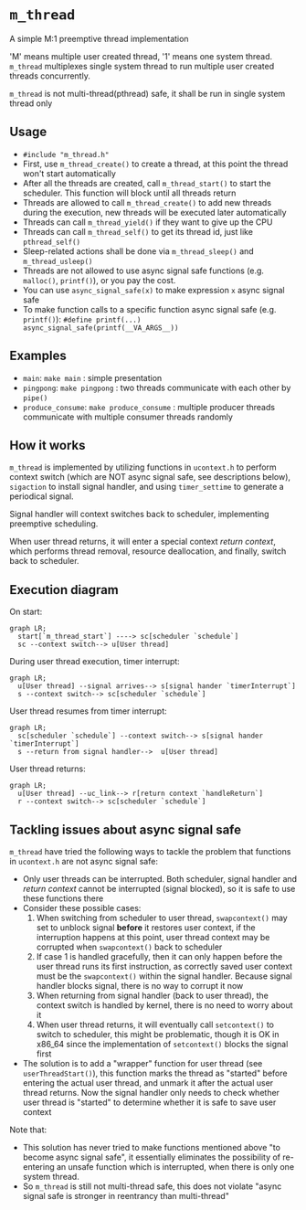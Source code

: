 # `m_thread`
A simple M:1 preemptive thread implementation

'M' means multiple user created thread, '1' means one system thread. `m_thread` multiplexes single system thread to 
run multiple user created threads concurrently.

`m_thread` is not multi-thread(pthread) safe, it shall be run in single system thread only 

## Usage
- `#include "m_thread.h"`
- First, use `m_thread_create()` to create a thread, at this point the thread won't start automatically
- After all the threads are created, call `m_thread_start()` to start the scheduler. This function will block until all 
threads return
- Threads are allowed to call `m_thread_create()` to add new threads during the execution, new threads will be executed
later automatically
- Threads can call `m_thread_yield()` if they want to give up the CPU
- Threads can call `m_thread_self()` to get its thread id, just like `pthread_self()`
- Sleep-related actions shall be done via `m_thread_sleep()` and `m_thread_usleep()`
- Threads are not allowed to use async signal safe functions (e.g. `malloc()`, `printf()`), or you pay the cost.
- You can use `async_signal_safe(x)` to make expression `x` async signal safe
- To make function calls to a specific function async signal safe (e.g. `printf()`): `#define printf(...) async_signal_safe(printf(__VA_ARGS__))`

## Examples
- `main`: `make main` : simple presentation
- `pingpong`: `make pingpong` : two threads communicate with each other by `pipe()`
- `produce_consume`: `make produce_consume` : multiple producer threads communicate with multiple consumer threads randomly

## How it works
`m_thread` is implemented by utilizing functions in `ucontext.h` to perform context switch (which are NOT async signal 
safe, see descriptions below), `sigaction` to install signal handler, and using `timer_settime` to generate a 
periodical signal. 

Signal handler will context switches back to scheduler, implementing preemptive scheduling.

When user thread returns, it will enter a special context *return context*, which performs thread removal, resource 
deallocation, and finally, switch back to scheduler.

## Execution diagram

On start:

```mermaid
graph LR;
  start[`m_thread_start`] ----> sc[scheduler `schedule`]
  sc --context switch--> u[User thread]
```

During user thread execution, timer interrupt:

```mermaid
graph LR;
  u[User thread] --signal arrives--> s[signal hander `timerInterrupt`] 
  s --context switch--> sc[scheduler `schedule`]
```

User thread resumes from timer interrupt: 

```mermaid
graph LR;
  sc[scheduler `schedule`] --context switch--> s[signal hander `timerInterrupt`] 
  s --return from signal handler-->  u[User thread]
```

User thread returns:

```mermaid
graph LR;
  u[User thread] --uc_link--> r[return context `handleReturn`] 
  r --context switch--> sc[scheduler `schedule`]
```

## Tackling issues about async signal safe
`m_thread` have tried the following ways to tackle the problem that functions in `ucontext.h` are not async signal
safe:
- Only user threads can be interrupted. Both scheduler, signal handler and *return context* cannot be interrupted 
(signal blocked), so it is safe to use these functions there
- Consider these possible cases:
  1. When switching from scheduler to user thread, `swapcontext()` may set to unblock signal **before** it restores user 
  context, if the interruption happens at this point, user thread context may be corrupted when `swapcontext()` back to 
  scheduler
  2. If case 1 is handled gracefully, then it can only happen before the user thread runs its first instruction, as correctly saved
  user context must be the `swapcontext()` within the signal handler. Because signal handler blocks signal, there is no way 
  to corrupt it now
  3. When returning from signal handler (back to user thread), the context switch is handled by kernel, there is no need
  to worry about it
  4. When user thread returns, it will eventually call `setcontext()` to switch to scheduler, this might be problematic,
  though it is OK in x86_64 since the implementation of `setcontext()` blocks the signal first
- The solution is to add a "wrapper" function for user thread (see `userThreadStart()`), this function marks the thread
as "started" before entering the actual user thread, and unmark it after the actual user thread returns. Now the signal handler only
needs to check whether user thread is "started" to determine whether it is safe to save user context

Note that:
- This solution has never tried to make functions mentioned above "to become async signal safe", it essentially eliminates
the possibility of re-entering an unsafe function which is interrupted, when there is only one system thread. 
- So `m_thread` is still not multi-thread safe, this does not violate "async signal safe is stronger in reentrancy than multi-thread" 

  
